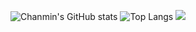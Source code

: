 ![Chanmin's GitHub stats](https://github-readme-stats.vercel.app/api?username=c17an&show_icons=true&theme=dracula)
![Top Langs](https://github-readme-stats.vercel.app/api/top-langs/?username=c17an&layout=compact&theme=dracula)
[![](https://leetcard.jacoblin.cool/c17an/leetcode?site=us)](https://leetcard.jacoblin.cool/C17AN?theme=nord&font=Noto%20Sans%20Khmer&ext=activity)

